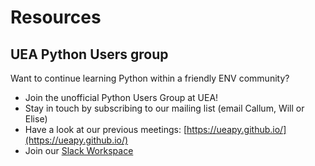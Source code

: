 # Resources
## UEA Python Users group

Want to continue learning Python within a friendly ENV community?

* Join the unofficial Python Users Group at UEA!
* Stay in touch by subscribing to our mailing list (email Callum, Will or Elise)
* Have a look at our previous meetings: [https://ueapy.github.io/](https://ueapy.github.io/)
* Join our [Slack Workspace](https://uea-python.slack.com/)
